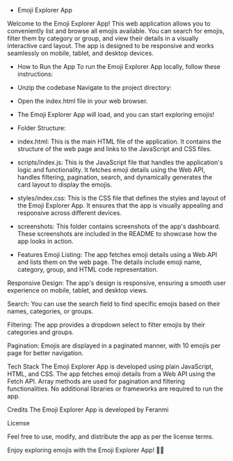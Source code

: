 - Emoji Explorer App

Welcome to the Emoji Explorer App! This web application allows you to conveniently list and browse all emojis available. You can search for emojis, filter them by category or group, and view their details in a visually interactive card layout. The app is designed to be responsive and works seamlessly on mobile, tablet, and desktop devices.

- How to Run the App
To run the Emoji Explorer App locally, follow these instructions:

- Unzip the codebase 
Navigate to the project directory:

- Open the index.html file in your web browser.

- The Emoji Explorer App will load, and you can start exploring emojis!

- Folder Structure:

- index.html: This is the main HTML file of the application. It contains the structure of the web page and links to the JavaScript and CSS files.

- scripts/index.js: This is the JavaScript file that handles the application's logic and functionality. It fetches emoji details using the Web API, handles filtering, pagination, search, and dynamically generates the card layout to display the emojis.

- styles/index.css: This is the CSS file that defines the styles and layout of the Emoji Explorer App. It ensures that the app is visually appealing and responsive across different devices.

- screenshots: This folder contains screenshots of the app's dashboard. These screenshots are included in the README to showcase how the app looks in action.



- Features
Emoji Listing: The app fetches emoji details using a Web API and lists them on the web page. The details include emoji name, category, group, and HTML code representation.

Responsive Design: The app's design is responsive, ensuring a smooth user experience on mobile, tablet, and desktop views.

Search: You can use the search field to find specific emojis based on their names, categories, or groups.

Filtering: The app provides a dropdown select to filter emojis by their categories and groups.

Pagination: Emojis are displayed in a paginated manner, with 10 emojis per page for better navigation.

Tech Stack
The Emoji Explorer App is developed using plain JavaScript, HTML, and CSS. The app fetches emoji details from a Web API using the Fetch API. Array methods are used for pagination and filtering functionalities. No additional libraries or frameworks are required to run the app.


Credits
The Emoji Explorer App is developed by Feranmi

License

Feel free to use, modify, and distribute the app as per the license terms.

Enjoy exploring emojis with the Emoji Explorer App! 🚀🎉